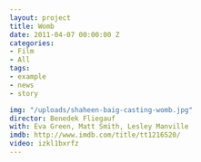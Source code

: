 ```yaml
---
layout: project
title: Womb
date: 2011-04-07 00:00:00 Z
categories:
- Film
- All
tags:
- example
- news
- story

img: "/uploads/shaheen-baig-casting-womb.jpg"
director: Benedek Fliegauf
with: Eva Green, Matt Smith, Lesley Manville
imdb: http://www.imdb.com/title/tt1216520/
video: izkl1bxrfz
---
```


